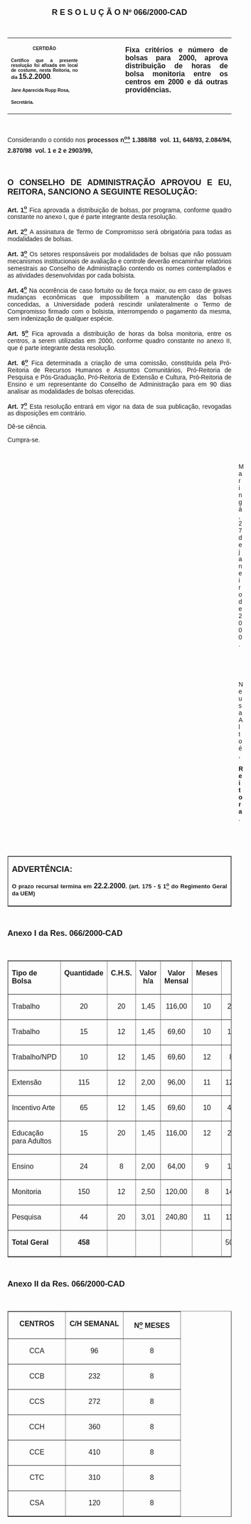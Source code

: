 <BODY LINK="#0000ff" VLINK="#800080">

<B><FONT FACE="Arial" SIZE=4><P ALIGN="CENTER">R E S O L U &Ccedil; &Atilde; O Nº 066/2000-CAD</P>
</B></FONT><FONT FACE="Arial"><P>&nbsp;</P></FONT>
<TABLE CELLSPACING=0 BORDER=0 CELLPADDING=7 WIDTH=593>
<TR><TD WIDTH="33%" VALIGN="TOP">
<P ALIGN="CENTER"><B><FONT FACE="Arial" SIZE=1>CERTID&Atilde;O</P>
<P ALIGN="JUSTIFY">Certifico que a presente resolu&ccedil;&atilde;o foi afixada em local de costume, nesta Reitoria, no dia </FONT><FONT FACE="Arial">15.2.2000</FONT><FONT FACE="Arial" SIZE=1>.</P>
<P ALIGN="JUSTIFY">Jane Aparecida Rupp Rosa,</P>
<P ALIGN="JUSTIFY">Secret&aacute;ria.</B></FONT></TD>
<TD WIDTH="18%" VALIGN="TOP">
<P>&nbsp;</TD>
<TD WIDTH="49%" VALIGN="TOP">
<B><FONT FACE="Arial"><P ALIGN="JUSTIFY">Fixa crit&eacute;rios e n&uacute;mero de bolsas para 2000, aprova distribui&ccedil;&atilde;o de horas de bolsa monitoria entre os centros em 2000 e d&aacute; outras provid&ecirc;ncias.</B></FONT></TD>
</TR>
</TABLE>

<FONT FACE="Arial"><P ALIGN="JUSTIFY">&nbsp;</P>
<P ALIGN="JUSTIFY">&#9;Considerando o contido nos <B>processos n<U><SUP>os</U></SUP> 1.388/88  vol. 11, 648/93, 2.084/94, 2.870/98  vol. 1 e 2 e 2903/99,</P>
</B><P ALIGN="JUSTIFY">&nbsp;</P>
</FONT><B><FONT FACE="Arial" SIZE=4><P ALIGN="JUSTIFY">O CONSELHO DE ADMINISTRA&Ccedil;&Atilde;O APROVOU E EU, REITORA, SANCIONO A SEGUINTE RESOLU&Ccedil;&Atilde;O:</P>
</B></FONT><FONT FACE="Arial"><P ALIGN="JUSTIFY">&#9;<B>Art. 1<U><SUP>o</U></SUP> </B>Fica aprovada a distribui&ccedil;&atilde;o de bolsas, por programa, conforme quadro constante no anexo I, que &eacute; parte integrante desta resolu&ccedil;&atilde;o.</P>
<P ALIGN="JUSTIFY">&#9;<B>Art. 2<U><SUP>o</U></SUP> </B>A assinatura de Termo de Compromisso ser&aacute; obrigat&oacute;ria para todas as modalidades de bolsas.</P>
<P ALIGN="JUSTIFY">&#9;<B>Art. 3<U><SUP>o</U></SUP> </B>Os setores respons&aacute;veis por modalidades de bolsas que n&atilde;o possuam mecanismos institucionais de avalia&ccedil;&atilde;o e controle dever&atilde;o encaminhar relat&oacute;rios semestrais ao Conselho de Administra&ccedil;&atilde;o contendo os nomes contemplados e as atividades desenvolvidas por cada bolsista.</P>
<P ALIGN="JUSTIFY">&#9;<B>Art. 4<U><SUP>o</U></SUP> </B>Na ocorr&ecirc;ncia de caso fortuito ou de for&ccedil;a maior, ou em caso de graves mudan&ccedil;as econ&ocirc;micas que impossibilitem a manuten&ccedil;&atilde;o das bolsas concedidas, a Universidade poder&aacute; rescindir unilateralmente o Termo de Compromisso firmado com o bolsista, interrompendo o pagamento da mesma, sem indeniza&ccedil;&atilde;o de qualquer esp&eacute;cie.</P>
<P ALIGN="JUSTIFY">&#9;<B>Art. 5<U><SUP>o</U></SUP> </B>Fica aprovada a distribui&ccedil;&atilde;o de horas da bolsa monitoria, entre os centros, a serem utilizadas em 2000, conforme quadro constante no anexo II, que &eacute; parte integrante desta resolu&ccedil;&atilde;o.</P>
<P ALIGN="JUSTIFY">&#9;<B>Art. 6<U><SUP>o</U></SUP> </B>Fica determinada a cria&ccedil;&atilde;o de uma comiss&atilde;o, constitu&iacute;da pela Pr&oacute;-Reitoria de Recursos Humanos e Assuntos Comunit&aacute;rios, Pr&oacute;-Reitoria de Pesquisa e P&oacute;s-Gradua&ccedil;&atilde;o, Pr&oacute;-Reitoria de Extens&atilde;o e Cultura, Pr&oacute;-Reitoria de Ensino e um representante do Conselho de Administra&ccedil;&atilde;o para em 90 dias analisar as modalidades de bolsas oferecidas.</P>
<P ALIGN="JUSTIFY">&#9;<B>Art. 7<U><SUP>o</U></SUP> </B>Esta resolu&ccedil;&atilde;o entrar&aacute; em vigor na data de sua publica&ccedil;&atilde;o, revogadas as disposi&ccedil;&otilde;es em contr&aacute;rio.</P>
<P>&#9;D&ecirc;-se ci&ecirc;ncia.</P>
<P>&#9;Cumpra-se.</P>
<P>&nbsp;</P><DIR>
<DIR>
<DIR>
<DIR>
<DIR>
<DIR>
<DIR>
<DIR>
<DIR>
<DIR>
<DIR>
<DIR>
<DIR>

<P>Maring&aacute;, 27 de janeiro de 2000.</P>
<P>&nbsp;</P>
<P>&nbsp;</P>
<P>Neusa Alto&eacute;,</P>
<B><P>Reitora</B>.</P>
<P>&nbsp;</P>
<P>&nbsp;</P></DIR>
</DIR>
</DIR>
</DIR>
</DIR>
</DIR>
</DIR>
</DIR>
</DIR>
</DIR>
</DIR>
</DIR>
</DIR>
</FONT>
<TABLE BORDER CELLSPACING=1 CELLPADDING=4 WIDTH=212>
<TR><TD VALIGN="TOP">
<P><B><FONT FACE="Arial" SIZE=4>ADVERT&Ecirc;NCIA:</P>
</FONT><FONT FACE="Arial" SIZE=2><P ALIGN="JUSTIFY">O prazo recursal termina em </FONT><FONT FACE="Arial">22.2.2000</FONT><FONT FACE="Arial" SIZE=2>. (art. 175 - § 1<U><SUP>o</U></SUP> do Regimento Geral da UEM)</B></FONT></TD>
</TR>
</TABLE>

<FONT FACE="Arial"><P>&nbsp;</P>
</FONT><B><FONT FACE="Arial" SIZE=4><P>Anexo I da Res. 066/2000-CAD</P>
</B></FONT><FONT FACE="Arial"><P>&nbsp;</P></FONT>
<TABLE BORDER CELLSPACING=1 CELLPADDING=7 WIDTH=831>
<TR><TD WIDTH="22%" VALIGN="TOP">
<P><B><FONT FACE="Arial">Tipo de Bolsa</B></FONT></TD>
<TD WIDTH="13%" VALIGN="TOP">
<B><FONT FACE="Arial"><P ALIGN="CENTER">Quantidade</B></FONT></TD>
<TD WIDTH="8%" VALIGN="TOP">
<B><FONT FACE="Arial"><P ALIGN="CENTER">C.H.S.</B></FONT></TD>
<TD WIDTH="11%" VALIGN="TOP">
<B><FONT FACE="Arial"><P ALIGN="CENTER">Valor h/a</B></FONT></TD>
<TD WIDTH="17%" VALIGN="TOP">
<B><FONT FACE="Arial"><P ALIGN="CENTER">Valor Mensal</B></FONT></TD>
<TD WIDTH="10%" VALIGN="TOP">
<B><FONT FACE="Arial"><P ALIGN="CENTER">Meses</B></FONT></TD>
<TD WIDTH="18%" VALIGN="TOP">
<B><FONT FACE="Arial"><P ALIGN="CENTER">Total</B></FONT></TD>
</TR>
<TR><TD WIDTH="22%" VALIGN="TOP">
<FONT FACE="Arial"><P>Trabalho</FONT></TD>
<TD WIDTH="13%" VALIGN="TOP">
<FONT FACE="Arial"><P ALIGN="CENTER">20</FONT></TD>
<TD WIDTH="8%" VALIGN="TOP">
<FONT FACE="Arial"><P ALIGN="CENTER">20</FONT></TD>
<TD WIDTH="11%" VALIGN="TOP">
<FONT FACE="Arial"><P ALIGN="CENTER">1,45</FONT></TD>
<TD WIDTH="17%" VALIGN="TOP">
<FONT FACE="Arial"><P ALIGN="CENTER">116,00</FONT></TD>
<TD WIDTH="10%" VALIGN="TOP">
<FONT FACE="Arial"><P ALIGN="CENTER">10</FONT></TD>
<TD WIDTH="18%" VALIGN="TOP">
<FONT FACE="Arial"><P ALIGN="CENTER">23.200,00</FONT></TD>
</TR>
<TR><TD WIDTH="22%" VALIGN="TOP">
<FONT FACE="Arial"><P>Trabalho</FONT></TD>
<TD WIDTH="13%" VALIGN="TOP">
<FONT FACE="Arial"><P ALIGN="CENTER">15</FONT></TD>
<TD WIDTH="8%" VALIGN="TOP">
<FONT FACE="Arial"><P ALIGN="CENTER">12</FONT></TD>
<TD WIDTH="11%" VALIGN="TOP">
<FONT FACE="Arial"><P ALIGN="CENTER">1,45</FONT></TD>
<TD WIDTH="17%" VALIGN="TOP">
<FONT FACE="Arial"><P ALIGN="CENTER">69,60</FONT></TD>
<TD WIDTH="10%" VALIGN="TOP">
<FONT FACE="Arial"><P ALIGN="CENTER">10</FONT></TD>
<TD WIDTH="18%" VALIGN="TOP">
<FONT FACE="Arial"><P ALIGN="CENTER">10.440,00</FONT></TD>
</TR>
<TR><TD WIDTH="22%" VALIGN="TOP">
<FONT FACE="Arial"><P>Trabalho/NPD</FONT></TD>
<TD WIDTH="13%" VALIGN="TOP">
<FONT FACE="Arial"><P ALIGN="CENTER">10</FONT></TD>
<TD WIDTH="8%" VALIGN="TOP">
<FONT FACE="Arial"><P ALIGN="CENTER">12</FONT></TD>
<TD WIDTH="11%" VALIGN="TOP">
<FONT FACE="Arial"><P ALIGN="CENTER">1,45</FONT></TD>
<TD WIDTH="17%" VALIGN="TOP">
<FONT FACE="Arial"><P ALIGN="CENTER">69,60</FONT></TD>
<TD WIDTH="10%" VALIGN="TOP">
<FONT FACE="Arial"><P ALIGN="CENTER">12</FONT></TD>
<TD WIDTH="18%" VALIGN="TOP">
<FONT FACE="Arial"><P ALIGN="CENTER">8.352,00</FONT></TD>
</TR>
<TR><TD WIDTH="22%" VALIGN="TOP">
<FONT FACE="Arial"><P>Extens&atilde;o</FONT></TD>
<TD WIDTH="13%" VALIGN="TOP">
<FONT FACE="Arial"><P ALIGN="CENTER">115</FONT></TD>
<TD WIDTH="8%" VALIGN="TOP">
<FONT FACE="Arial"><P ALIGN="CENTER">12</FONT></TD>
<TD WIDTH="11%" VALIGN="TOP">
<FONT FACE="Arial"><P ALIGN="CENTER">2,00</FONT></TD>
<TD WIDTH="17%" VALIGN="TOP">
<FONT FACE="Arial"><P ALIGN="CENTER">96,00</FONT></TD>
<TD WIDTH="10%" VALIGN="TOP">
<FONT FACE="Arial"><P ALIGN="CENTER">11</FONT></TD>
<TD WIDTH="18%" VALIGN="TOP">
<FONT FACE="Arial"><P ALIGN="CENTER">121.440,00</FONT></TD>
</TR>
<TR><TD WIDTH="22%" VALIGN="TOP">
<FONT FACE="Arial"><P>Incentivo Arte</FONT></TD>
<TD WIDTH="13%" VALIGN="TOP">
<FONT FACE="Arial"><P ALIGN="CENTER">65</FONT></TD>
<TD WIDTH="8%" VALIGN="TOP">
<FONT FACE="Arial"><P ALIGN="CENTER">12</FONT></TD>
<TD WIDTH="11%" VALIGN="TOP">
<FONT FACE="Arial"><P ALIGN="CENTER">1,45</FONT></TD>
<TD WIDTH="17%" VALIGN="TOP">
<FONT FACE="Arial"><P ALIGN="CENTER">69,60</FONT></TD>
<TD WIDTH="10%" VALIGN="TOP">
<FONT FACE="Arial"><P ALIGN="CENTER">10</FONT></TD>
<TD WIDTH="18%" VALIGN="TOP">
<FONT FACE="Arial"><P ALIGN="CENTER">45.240,00</FONT></TD>
</TR>
<TR><TD WIDTH="22%" VALIGN="TOP">
<FONT FACE="Arial"><P>Educa&ccedil;&atilde;o para Adultos</FONT></TD>
<TD WIDTH="13%" VALIGN="TOP">
<FONT FACE="Arial"><P ALIGN="CENTER">15</FONT></TD>
<TD WIDTH="8%" VALIGN="TOP">
<FONT FACE="Arial"><P ALIGN="CENTER">20</FONT></TD>
<TD WIDTH="11%" VALIGN="TOP">
<FONT FACE="Arial"><P ALIGN="CENTER">1,45</FONT></TD>
<TD WIDTH="17%" VALIGN="TOP">
<FONT FACE="Arial"><P ALIGN="CENTER">116,00</FONT></TD>
<TD WIDTH="10%" VALIGN="TOP">
<FONT FACE="Arial"><P ALIGN="CENTER">12</FONT></TD>
<TD WIDTH="18%" VALIGN="TOP">
<FONT FACE="Arial"><P ALIGN="CENTER">20.880,00</FONT></TD>
</TR>
<TR><TD WIDTH="22%" VALIGN="TOP">
<FONT FACE="Arial"><P>Ensino</FONT></TD>
<TD WIDTH="13%" VALIGN="TOP">
<FONT FACE="Arial"><P ALIGN="CENTER">24</FONT></TD>
<TD WIDTH="8%" VALIGN="TOP">
<FONT FACE="Arial"><P ALIGN="CENTER">8</FONT></TD>
<TD WIDTH="11%" VALIGN="TOP">
<FONT FACE="Arial"><P ALIGN="CENTER">2,00</FONT></TD>
<TD WIDTH="17%" VALIGN="TOP">
<FONT FACE="Arial"><P ALIGN="CENTER">64,00</FONT></TD>
<TD WIDTH="10%" VALIGN="TOP">
<FONT FACE="Arial"><P ALIGN="CENTER">9</FONT></TD>
<TD WIDTH="18%" VALIGN="TOP">
<FONT FACE="Arial"><P ALIGN="CENTER">13.824,00</FONT></TD>
</TR>
<TR><TD WIDTH="22%" VALIGN="TOP">
<FONT FACE="Arial"><P>Monitoria</FONT></TD>
<TD WIDTH="13%" VALIGN="TOP">
<FONT FACE="Arial"><P ALIGN="CENTER">150</FONT></TD>
<TD WIDTH="8%" VALIGN="TOP">
<FONT FACE="Arial"><P ALIGN="CENTER">12</FONT></TD>
<TD WIDTH="11%" VALIGN="TOP">
<FONT FACE="Arial"><P ALIGN="CENTER">2,50</FONT></TD>
<TD WIDTH="17%" VALIGN="TOP">
<FONT FACE="Arial"><P ALIGN="CENTER">120,00</FONT></TD>
<TD WIDTH="10%" VALIGN="TOP">
<FONT FACE="Arial"><P ALIGN="CENTER">8</FONT></TD>
<TD WIDTH="18%" VALIGN="TOP">
<FONT FACE="Arial"><P ALIGN="CENTER">144.000,00</FONT></TD>
</TR>
<TR><TD WIDTH="22%" VALIGN="TOP">
<FONT FACE="Arial"><P>Pesquisa</FONT></TD>
<TD WIDTH="13%" VALIGN="TOP">
<FONT FACE="Arial"><P ALIGN="CENTER">44</FONT></TD>
<TD WIDTH="8%" VALIGN="TOP">
<FONT FACE="Arial"><P ALIGN="CENTER">20</FONT></TD>
<TD WIDTH="11%" VALIGN="TOP">
<FONT FACE="Arial"><P ALIGN="CENTER">3,01</FONT></TD>
<TD WIDTH="17%" VALIGN="TOP">
<FONT FACE="Arial"><P ALIGN="CENTER">240,80</FONT></TD>
<TD WIDTH="10%" VALIGN="TOP">
<FONT FACE="Arial"><P ALIGN="CENTER">11</FONT></TD>
<TD WIDTH="18%" VALIGN="TOP">
<FONT FACE="Arial"><P ALIGN="CENTER">116.547,20</FONT></TD>
</TR>
<TR><TD WIDTH="22%" VALIGN="TOP">
<B><FONT FACE="Arial"><P>Total Geral</B></FONT></TD>
<TD WIDTH="13%" VALIGN="TOP">
<B><FONT FACE="Arial"><P ALIGN="CENTER">458</B></FONT></TD>
<TD WIDTH="8%" VALIGN="TOP">
<P>&nbsp;</TD>
<TD WIDTH="11%" VALIGN="TOP">
<P>&nbsp;</TD>
<TD WIDTH="17%" VALIGN="TOP">
<P>&nbsp;</TD>
<TD WIDTH="10%" VALIGN="TOP">
<P>&nbsp;</TD>
<TD WIDTH="18%" VALIGN="TOP">
<FONT FACE="Arial"><P ALIGN="CENTER">503.923,20</FONT></TD>
</TR>
</TABLE>

<FONT FACE="Arial"><P>&nbsp;</P>
</FONT><B><FONT FACE="Arial" SIZE=4><P>Anexo II da Res. 066/2000-CAD</P>
</B></FONT><FONT FACE="Arial"><P>&nbsp;</P></FONT>
<TABLE BORDER CELLSPACING=1 CELLPADDING=7 WIDTH=603>
<TR><TD WIDTH="33%" VALIGN="TOP">
<P ALIGN="CENTER"><B><FONT FACE="Arial">CENTROS</B></FONT></TD>
<TD WIDTH="33%" VALIGN="TOP">
<B><FONT FACE="Arial"><P ALIGN="CENTER">C/H SEMANAL</B></FONT></TD>
<TD WIDTH="33%" VALIGN="TOP">
<B><FONT FACE="Arial"><P ALIGN="CENTER">N<U><SUP>o</U></SUP> MESES</B></FONT></TD>
</TR>
<TR><TD WIDTH="33%" VALIGN="TOP">
<FONT FACE="Arial"><P ALIGN="CENTER">CCA</FONT></TD>
<TD WIDTH="33%" VALIGN="TOP">
<FONT FACE="Arial"><P ALIGN="CENTER">96</FONT></TD>
<TD WIDTH="33%" VALIGN="TOP">
<FONT FACE="Arial"><P ALIGN="CENTER">8</FONT></TD>
</TR>
<TR><TD WIDTH="33%" VALIGN="TOP">
<FONT FACE="Arial"><P ALIGN="CENTER">CCB</FONT></TD>
<TD WIDTH="33%" VALIGN="TOP">
<FONT FACE="Arial"><P ALIGN="CENTER">232</FONT></TD>
<TD WIDTH="33%" VALIGN="TOP">
<FONT FACE="Arial"><P ALIGN="CENTER">8</FONT></TD>
</TR>
<TR><TD WIDTH="33%" VALIGN="TOP">
<FONT FACE="Arial"><P ALIGN="CENTER">CCS</FONT></TD>
<TD WIDTH="33%" VALIGN="TOP">
<FONT FACE="Arial"><P ALIGN="CENTER">272</FONT></TD>
<TD WIDTH="33%" VALIGN="TOP">
<FONT FACE="Arial"><P ALIGN="CENTER">8</FONT></TD>
</TR>
<TR><TD WIDTH="33%" VALIGN="TOP">
<FONT FACE="Arial"><P ALIGN="CENTER">CCH</FONT></TD>
<TD WIDTH="33%" VALIGN="TOP">
<FONT FACE="Arial"><P ALIGN="CENTER">360</FONT></TD>
<TD WIDTH="33%" VALIGN="TOP">
<FONT FACE="Arial"><P ALIGN="CENTER">8</FONT></TD>
</TR>
<TR><TD WIDTH="33%" VALIGN="TOP">
<FONT FACE="Arial"><P ALIGN="CENTER">CCE</FONT></TD>
<TD WIDTH="33%" VALIGN="TOP">
<FONT FACE="Arial"><P ALIGN="CENTER">410</FONT></TD>
<TD WIDTH="33%" VALIGN="TOP">
<FONT FACE="Arial"><P ALIGN="CENTER">8</FONT></TD>
</TR>
<TR><TD WIDTH="33%" VALIGN="TOP">
<FONT FACE="Arial"><P ALIGN="CENTER">CTC</FONT></TD>
<TD WIDTH="33%" VALIGN="TOP">
<FONT FACE="Arial"><P ALIGN="CENTER">310</FONT></TD>
<TD WIDTH="33%" VALIGN="TOP">
<FONT FACE="Arial"><P ALIGN="CENTER">8</FONT></TD>
</TR>
<TR><TD WIDTH="33%" VALIGN="TOP">
<FONT FACE="Arial"><P ALIGN="CENTER">CSA</FONT></TD>
<TD WIDTH="33%" VALIGN="TOP">
<FONT FACE="Arial"><P ALIGN="CENTER">120</FONT></TD>
<TD WIDTH="33%" VALIGN="TOP">
<FONT FACE="Arial"><P ALIGN="CENTER">8</FONT></TD>
</TR>
</TABLE>

</BODY>
